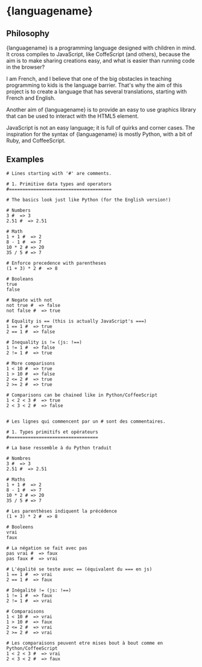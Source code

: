 {languagename}
==============

Philosophy
----------

{languagename} is a programming language designed with children in mind.
It cross compiles to JavaScript, like CoffeScript (and others), because the aim
is to make sharing creations easy, and what is easier than running code in
the browser?

I am French, and I believe that one of the big obstacles in teaching
programming to kids is the language barrier. That's why the aim of this
project is to create a language that has several translations, starting with
French and English.

Another aim of {languagename} is to provide an easy to use graphics library
that can be used to interact with the HTML5 <canvas> element.

JavaScript is not an easy language; it is full of quirks and corner cases.
The inspiration for the syntax of {languagename} is mostly Python, with a bit
of Ruby, and CoffeeScript.


Examples
--------

```{languagename}-en
# Lines starting with '#' are comments.

# 1. Primitive data types and operators
#======================================

# The basics look just like Python (for the English version!)

# Numbers
3 #  => 3
2.51 #  => 2.51

# Math
1 + 1 #  => 2
8 - 1 #  => 7
10 * 2 # => 20
35 / 5 # => 7

# Enforce precedence with parentheses
(1 + 3) * 2 #  => 8

# Booleans
true
false

# Negate with not
not true #  => false
not false #  => true

# Equality is == (this is actually JavaScript's ===)
1 == 1 #  => true
2 == 1 #  => false

# Inequality is != (js: !==)
1 != 1 #  => false
2 != 1 #  => true

# More comparisons
1 < 10 #  => true
1 > 10 #  => false
2 <= 2 #  => true
2 >= 2 #  => true

# Comparisons can be chained like in Python/CoffeeScript
1 < 2 < 3 #  => true
2 < 3 < 2 #  => false


```


```{languagename}-fr
# Les lignes qui commencent par un # sont des commentaires.

# 1. Types primitifs et opérateurs
#=================================

# La base ressemble à du Python traduit

# Nombres
3 #  => 3
2.51 #  => 2.51

# Maths
1 + 1 #  => 2
8 - 1 #  => 7
10 * 2 # => 20
35 / 5 # => 7

# Les parenthèses indiquent la précédence
(1 + 3) * 2 #  => 8

# Booleens
vrai
faux

# La négation se fait avec pas
pas vrai #  => faux
pas faux #  => vrai

# L'égalité se teste avec == (équivalent du === en js)
1 == 1 #  => vrai
2 == 1 #  => faux

# Inégalité != (js: !==)
1 != 1 #  => faux
2 != 1 #  => vrai

# Comparaisons
1 < 10 #  => vrai
1 > 10 #  => faux
2 <= 2 #  => vrai
2 >= 2 #  => vrai

# Les comparaisons peuvent etre mises bout à bout comme en Python/CoffeeScript
1 < 2 < 3 #  => vrai
2 < 3 < 2 #  => faux

```




